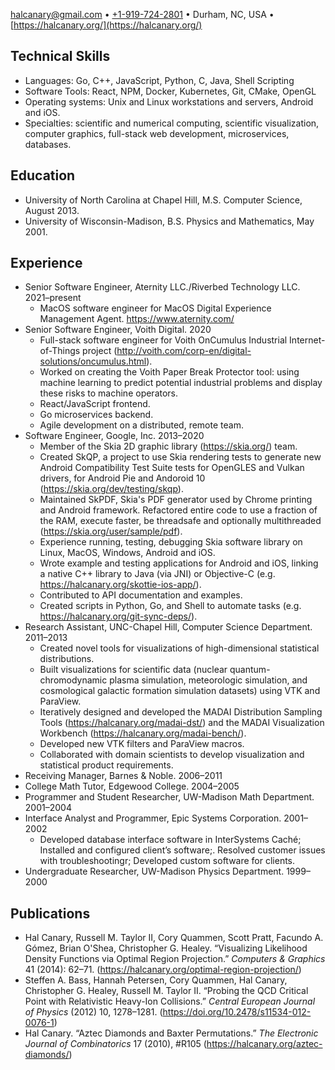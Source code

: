 <div style="display:none;">

# Hal W Canary III — Resume

</div>

<div class="tightmargins nolink">
<div class="centered">

[halcanary@gmail.com](mailto:halcanary@gmail.com)
• [+1-919-724-2801](tel:+1-919-724-280)
• Durham, NC, USA
• [https://halcanary.org/](https://halcanary.org/)

</div>

## Technical Skills

*   Languages: Go, C++, JavaScript, Python, C, Java, Shell Scripting
*   Software Tools: React, NPM, Docker, Kubernetes, Git, CMake, OpenGL
*   Operating systems: Unix and Linux workstations and servers, Android and iOS.
*   Specialties: scientific and numerical computing, scientific visualization,
    computer graphics, full-stack web development, microservices, databases.

## Education

*   University of North Carolina at Chapel Hill, M.S. Computer Science, August 2013.
*   University of Wisconsin-Madison, B.S. Physics and Mathematics, May 2001.

## Experience

*   Senior Software Engineer, Aternity LLC./Riverbed Technology LLC. 2021–present
    *   MacOS software engineer for MacOS Digital Experience Management Agent. <https://www.aternity.com/>
*   Senior Software Engineer, Voith Digital. 2020
    *   Full-stack software engineer for
        Voith OnCumulus Industrial Internet-of-Things project
        (<http://voith.com/corp-en/digital-solutions/oncumulus.html>).
    *   Worked on creating the Voith Paper Break Protector tool: using machine
        learning to predict potential industrial problems and display these
        risks to machine operators.
    *   React/JavaScript frontend.
    *   Go microservices backend.
    *   Agile development on a distributed, remote team.
*   Software Engineer, Google, Inc. 2013–2020
    *   Member of the Skia 2D graphic library (<https://skia.org/>) team.
    *   Created SkQP, a project to use Skia rendering tests to generate new
        Android Compatibility Test Suite tests for OpenGLES and Vulkan drivers,
        for Android Pie and Andoroid 10
        (<https://skia.org/dev/testing/skqp>).
    *   Maintained SkPDF, Skia's PDF generator used by Chrome printing and
        Android framework. Refactored entire code to use a fraction of the RAM,
        execute faster, be threadsafe and optionally multithreaded
        (<https://skia.org/user/sample/pdf>).
    *   Experience running, testing, debugging Skia software library on Linux,
        MacOS, Windows, Android and iOS.
    *   Wrote example and testing applications for Android and iOS, linking a
        native C++ library to Java (via JNI) or Objective-C (e.g.
        <https://halcanary.org/skottie-ios-app/>).
    *   Contributed to API documentation and examples.
    *   Created scripts in Python, Go, and Shell to automate tasks (e.g.
        <https://halcanary.org/git-sync-deps/>).
*   Research Assistant, UNC-Chapel Hill, Computer Science Department. 2011–2013
    *   Created novel tools for visualizations of high-dimensional statistical distributions.
    *   Built visualizations for scientific data (nuclear quantum-chromodynamic
        plasma simulation, meteorologic simulation, and cosmological galactic
        formation simulation datasets) using VTK and ParaView.
    *   Iteratively designed and developed the MADAI Distribution Sampling Tools
        (<https://halcanary.org/madai-dst/>)
        and the MADAI Visualization Workbench
        (<https://halcanary.org/madai-bench/>).
    *   Developed new VTK filters and ParaView macros.
    *   Collaborated with domain scientists to develop visualization and
        statistical product requirements.
*   Receiving Manager, Barnes & Noble. 2006–2011
*   College Math Tutor, Edgewood College. 2004–2005
*   Programmer and Student Researcher, UW-Madison Math Department. 2001–2004
*   Interface Analyst and Programmer, Epic Systems Corporation. 2001–2002
    *   Developed database interface software in InterSystems Caché;
        Installed and configured client’s software;.
        Resolved customer issues with troubleshootingr;
        Developed custom software for clients.
*   Undergraduate Researcher, UW-Madison Physics Department. 1999–2000

## Publications

*   Hal Canary, Russell M. Taylor II, Cory Quammen, Scott Pratt, Facundo A.
    Gómez, Brian O'Shea, Christopher G. Healey. “Visualizing Likelihood Density
    Functions via Optimal Region Projection.” _Computers & Graphics_ 41 (2014):
    62–71.
    (<https://halcanary.org/optimal-region-projection/>)
*   Steffen A. Bass, Hannah Petersen, Cory Quammen, Hal Canary, Christopher G.
    Healey, Russell M. Taylor II. “Probing the QCD Critical Point with
    Relativistic Heavy-Ion Collisions.” _Central European Journal of Physics_
    (2012) 10, 1278–1281.  (<https://doi.org/10.2478/s11534-012-0076-1>)
*   Hal Canary. “Aztec Diamonds and Baxter Permutations.” _The Electronic
    Journal of Combinatorics_ 17 (2010), #R105
    (<https://halcanary.org/aztec-diamonds/>)

</div>
